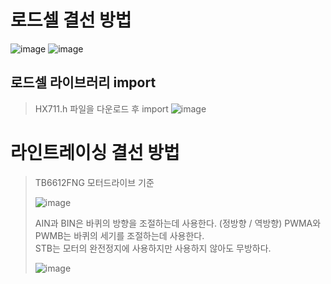 # 로드셀 결선 방법
![image](https://user-images.githubusercontent.com/37334007/141078242-3a48a7d0-cde6-49de-849a-1e1b28f48a7f.png)
![image](https://user-images.githubusercontent.com/37334007/141078256-450aeddf-e222-4477-9d2a-46450a88a5f9.png)

## 로드셀 라이브러리 import
> HX711.h 파일을 다운로드 후 import
> ![image](https://user-images.githubusercontent.com/37334007/141078321-25a782c6-95b4-4242-bd4f-6aeed059198a.png)

# 라인트레이싱 결선 방법
> TB6612FNG 모터드라이브 기준
> 
> ![image](https://user-images.githubusercontent.com/37334007/141079531-05d169af-f7a3-4f5c-9f6c-ca1e4741c1f7.png)
> 
> AIN과 BIN은 바퀴의 방향을 조절하는데 사용한다. (정방향 / 역방향)
> PWMA와 PWMB는 바퀴의 세기를 조절하는데 사용한다.\
> STB는 모터의 완전정지에 사용하지만 사용하지 않아도 무방하다.
> 
> ![image](https://user-images.githubusercontent.com/37334007/141080347-0a801f15-aa1e-4b46-bfe8-139adb28470c.png)


